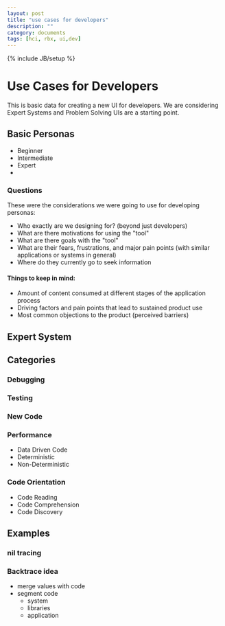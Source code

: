 ```yaml
---
layout: post
title: "use cases for developers"
description: ""
category: documents
tags: [hci, rbx, ui,dev]
---
```

{% include JB/setup %}

# Use Cases for Developers

This is basic data for creating a new UI for developers. We are considering Expert Systems and Problem Solving  UIs are a starting point.

## Basic Personas
* Beginner
* Intermediate
* Expert
* 

### Questions

These were the considerations we were going to use for developing personas:

* Who exactly are we designing for? (beyond just developers)
* What are there motivations for using the "tool" 
* What are there goals with the "tool" 
* What are their fears, frustrations, and major pain points (with similar applications or systems in general) 
* Where do they currently go to seek information

#### Things to keep in mind: 
* Amount of content consumed at different stages of the application process 
* Driving factors and pain points that lead to sustained product use 
* Most common objections to the product (perceived barriers) 


## Expert System 

## Categories

### Debugging

### Testing

### New Code

### Performance
* Data Driven Code
* Deterministic 
* Non-Deterministic

### Code Orientation
* Code Reading
* Code Comprehension
* Code Discovery




## Examples

### nil tracing
### Backtrace idea
* merge values with code
* segment code
  * system
  * libraries
  * application




